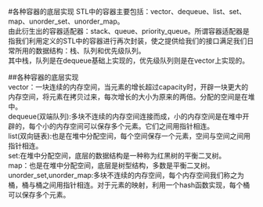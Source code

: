 #各种容器的底层实现
STL中的容器主要包括：vector、dequeue、list、set、map、unorder_set、unorder_map。  
由此衍生出的容器适配器：stack、queue、priority_queue。所谓容器适配器是指我们利用定义的STL中的容器进行再次封装，使之提供给我们的接口满足我们日常所用的数据结构：栈、队列和优先级队列。  
其中栈，队列是在dequeue基础上实现的，优先级队列则是在vector上实现的。  

##各种容器的底层实现  
vector：一块连续的内存空间，当元素的增长超过capacity时，开辟一块更大的内存空间，将元素在拷贝过来，每次增长的大小为原来的两倍。分配的空间是在堆中。  
dequeue(双端队列):多块不连续的内存空间连接而成，小的内存空间是在堆中开辟的，每个小的内存空间可以保存多个元素。它们之间用指针相连。  
list(双向链表):也是在堆中分配空间，每个空间保存一个元素，空间与空间之间用指针相连。  
set:在堆中分配空间，底层的数据结构是一种称为红黑树的平衡二叉树。  
map：也是在堆中分配空间，底层是树型结构，多数是平衡二叉树。  
unorder_set,unorder_map:多块不连续的内存空间，每个内存空间我们称之为桶，桶与桶之间用指针相连。对于元素的映射，利用一个hash函数实现，每个桶可以保存多个元素。  
